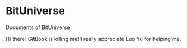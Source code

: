 # BitUniverse
Documents of BitUniverse

Hi there! GitBook is killing me!
I really appreciate Luo Yu for helping me.
